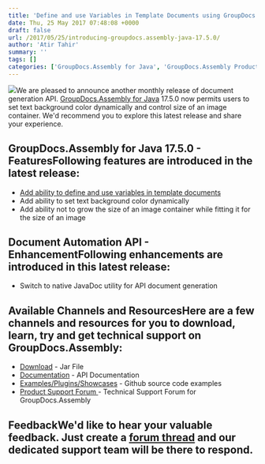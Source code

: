 ```yaml
---
title: 'Define and use Variables in Template Documents using GroupDocs.Assembly for Java 17.5.0'
date: Thu, 25 May 2017 07:48:08 +0000
draft: false
url: /2017/05/25/introducing-groupdocs.assembly-java-17.5.0/
author: 'Atir Tahir'
summary: ''
tags: []
categories: ['GroupDocs.Assembly for Java', 'GroupDocs.Assembly Product Family']
---
```


[![](http://blog.groupdocs.com/wp-content/uploads/sites/4/2017/03/groupdocs-assembly-java-1.png)](https://www.groupdocs.com/products/assembly/java)We are pleased to announce another monthly release of document generation API. [GroupDocs.Assembly for Java](https://www.groupdocs.com/products/assembly/java) 17.5.0 now permits users to set text background color dynamically and control size of an image container. We'd recommend you to explore this latest release and share your experience.

## GroupDocs.Assembly for Java 17.5.0 - FeaturesFollowing features are introduced in the latest release:

*   [Add ability to define and use variables in template documents](https://docs.groupdocs.com/assembly/java/)
*   Add ability to set text background color dynamically
*   Add ability not to grow the size of an image container while fitting it for the size of an image

## Document Automation API - EnhancementFollowing enhancements are introduced in this latest release:

*   Switch to native JavaDoc utility for API document generation

## Available Channels and ResourcesHere are a few channels and resources for you to download, learn, try and get technical support on GroupDocs.Assembly:

*   [Download](https://downloads.groupdocs.com/assembly/java "GroupDocs.Assembly for Java Downloads") - Jar File
*   [Documentation](https://docs.groupdocs.com/display/assemblyjava/Home "GroupDocs.Assembly for Java Documentation") - API Documentation
*   [Examples/Plugins/Showcases](https://github.com/groupdocs-assembly/GroupDocs.Assembly-for-Java "Document Generation for Java examples and showcases") - Github source code examples
*   [Product Support Forum ](http://groupdocs.com/Community/forums/groupdocs.assembly-product-family/8/showforum.aspx "GroupDocs.Assembly for .NET Support forum")\- Technical Support Forum for GroupDocs.Assembly

## FeedbackWe'd like to hear your valuable feedback. Just create a [forum thread](http://groupdocs.com/Community/forums/groupdocs.assembly-product-family/8/showforum.aspx "Technical Support Forum") and our dedicated support team will be there to respond.




